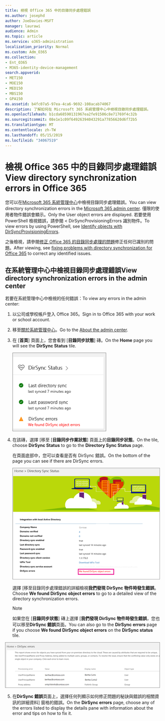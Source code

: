 ```yaml
---
title: 檢視 Office 365 中的目錄同步處理錯誤
ms.author: josephd
author: JoeDavies-MSFT
manager: laurawi
audience: Admin
ms.topic: article
ms.service: o365-administration
localization_priority: Normal
ms.custom: Adm_O365
ms.collection:
- Ent_O365
- M365-identity-device-management
search.appverid:
- MET150
- MOE150
- MED150
- MBS150
- GPA150
ms.assetid: b4fc07a5-97ea-4ca6-9692-108acab74067
description: 了解如何在 Microsoft 365 系統管理中心中檢視目錄同步處理錯誤。
ms.openlocfilehash: b1cda68590131967ea2fe91506c8e71769f4c32b
ms.sourcegitcommit: 08e1e1c09f64926394043291a77856620d6f72b5
ms.translationtype: MT
ms.contentlocale: zh-TW
ms.lasthandoff: 05/15/2019
ms.locfileid: "34067519"
---
```

# <a name="view-directory-synchronization-errors-in-office-365"></a><span data-ttu-id="7923c-103">檢視 Office 365 中的目錄同步處理錯誤</span><span class="sxs-lookup"><span data-stu-id="7923c-103">View directory synchronization errors in Office 365</span></span>

<span data-ttu-id="7923c-104">您可以在[Microsoft 365 系統管理中心](https://admin.microsoft.com)中檢視目錄同步處理錯誤。</span><span class="sxs-lookup"><span data-stu-id="7923c-104">You can view directory synchronization errors in the [Microsoft 365 admin center](https://admin.microsoft.com).</span></span> <span data-ttu-id="7923c-105">僅限的使用者物件錯誤會顯示。</span><span class="sxs-lookup"><span data-stu-id="7923c-105">Only the User object errors are displayed.</span></span> <span data-ttu-id="7923c-106">若要使用 PowerShell 檢視錯誤，請參閱 < <b0>DirSyncProvisioningErrors 識別物件</b0>。</span><span class="sxs-lookup"><span data-stu-id="7923c-106">To view errors by using PowerShell, see [Identify objects with DirSyncProvisioningErrors](https://docs.microsoft.com/azure/active-directory/hybrid/how-to-connect-syncservice-duplicate-attribute-resiliency).</span></span>

<span data-ttu-id="7923c-107">之後檢視，請參閱[修正 Office 365 的目錄同步處理的問題](fix-problems-with-directory-synchronization.md)修正任何已識別的問題。</span><span class="sxs-lookup"><span data-stu-id="7923c-107">After viewing, see [fixing problems with directory synchronization for Office 365](fix-problems-with-directory-synchronization.md) to correct any identified issues.</span></span>
  
## <a name="view-directory-synchronization-errors-in-the-admin-center"></a><span data-ttu-id="7923c-108">在系統管理中心中檢視目錄同步處理錯誤</span><span class="sxs-lookup"><span data-stu-id="7923c-108">View directory synchronization errors in the admin center</span></span>

<span data-ttu-id="7923c-109">若要在系統管理中心中檢視的任何錯誤：</span><span class="sxs-lookup"><span data-stu-id="7923c-109">To view any errors in the admin center:</span></span>
  
1. <span data-ttu-id="7923c-110">以公司或學校帳戶登入 Office 365。</span><span class="sxs-lookup"><span data-stu-id="7923c-110">Sign in to Office 365 with your work or school account.</span></span> 
    
2. <span data-ttu-id="7923c-111">移至[關於系統管理中心](https://support.office.com/article/758befc4-0888-4009-9f14-0d147402fd23)。</span><span class="sxs-lookup"><span data-stu-id="7923c-111">Go to the [About the admin center](https://support.office.com/article/758befc4-0888-4009-9f14-0d147402fd23).</span></span>
    
3. <span data-ttu-id="7923c-112">在 [**首頁**] 頁面上，您會看到 [**目錄同步狀態**] 磚。</span><span class="sxs-lookup"><span data-stu-id="7923c-112">On the **Home** page you will see the **DirSync Status** tile.</span></span> 
    
    ![在系統管理中心預覽中並排顯示 DirSync 狀態](media/060006e9-de61-49d5-8979-e77cda198e71.png)
  
4. <span data-ttu-id="7923c-114">在該磚，選擇 [移至 [**目錄同步作業狀態**] 頁面上的**目錄同步狀態**。</span><span class="sxs-lookup"><span data-stu-id="7923c-114">On the tile, choose **DirSync Status** to go to the **Directory Sync Status** page.</span></span> 
    
    <span data-ttu-id="7923c-115">在頁面底部中，您可以查看是否有 DirSync 錯誤。</span><span class="sxs-lookup"><span data-stu-id="7923c-115">On the bottom of the page you can see if there are DirSync errors.</span></span>
    
    ![在 [目錄同步作業狀態] 頁面上您可以查看是否有 DirSync 物件時發生錯誤](media/882094a3-80d3-4aae-b90b-78b27047974c.png)
  
    <span data-ttu-id="7923c-117">選擇 [移至目錄同步處理錯誤的詳細檢視**我們發現 DirSync 物件時發生錯誤**。</span><span class="sxs-lookup"><span data-stu-id="7923c-117">Choose **We found DirSync object errors** to go to a detailed view of the directory synchronization errors.</span></span> 
    
    > [!NOTE]
    > <span data-ttu-id="7923c-118">如果您在 [**目錄同步狀態**] 磚上選擇 [**我們發現 DirSync 物件時發生錯誤**，您也可以移至**DirSync 錯誤**頁面。</span><span class="sxs-lookup"><span data-stu-id="7923c-118">You can also go to the **DirSync errors** page if you choose **We found DirSync object errors** on the **DirSync status** tile.</span></span> 
  
![DirSync 錯誤頁面](media/a6e302d4-6be7-4e3a-b4b5-81c5a2c02952.png)
  
5. <span data-ttu-id="7923c-120">在**DirSync 錯誤**頁面上，選擇任何列顯示如何修正問題的秘訣與錯誤的相關資訊的詳細資料] 窗格的錯誤。</span><span class="sxs-lookup"><span data-stu-id="7923c-120">On the **DirSync errors** page, choose any of the errors listed to display the details pane with information about the error and tips on how to fix it.</span></span> 
